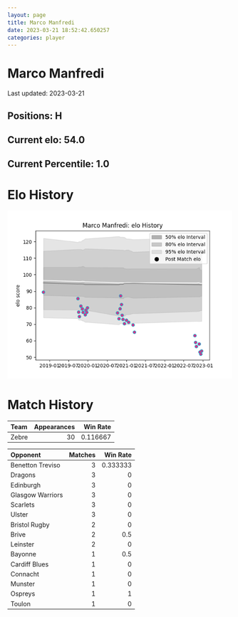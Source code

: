 ```yaml
---  
layout: page  
title: Marco Manfredi  
date: 2023-03-21 18:52:42.650257  
categories: player  
---
```

# Marco Manfredi


Last updated: 2023-03-21
## Positions: H

## Current elo: 54.0

## Current Percentile: 1.0

# Elo History


![elo history](history_MarcoManfredi.png)
# Match History


| Team   |   Appearances |   Win Rate |
|:-------|--------------:|-----------:|
| Zebre  |            30 |   0.116667 |

| Opponent         |   Matches |   Win Rate |
|:-----------------|----------:|-----------:|
| Benetton Treviso |         3 |   0.333333 |
| Dragons          |         3 |   0        |
| Edinburgh        |         3 |   0        |
| Glasgow Warriors |         3 |   0        |
| Scarlets         |         3 |   0        |
| Ulster           |         3 |   0        |
| Bristol Rugby    |         2 |   0        |
| Brive            |         2 |   0.5      |
| Leinster         |         2 |   0        |
| Bayonne          |         1 |   0.5      |
| Cardiff Blues    |         1 |   0        |
| Connacht         |         1 |   0        |
| Munster          |         1 |   0        |
| Ospreys          |         1 |   1        |
| Toulon           |         1 |   0        |